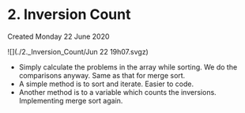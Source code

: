 # 2. Inversion Count
Created Monday 22 June 2020

![](./2._Inversion_Count/Jun 22 19h07.svgz)

* Simply calculate the problems in the array while sorting. We do the comparisons anyway. Same as that for merge sort.
* A simple method is to sort and iterate. Easier to code.
* Another method is to a variable which counts the inversions. Implementing merge sort again.



